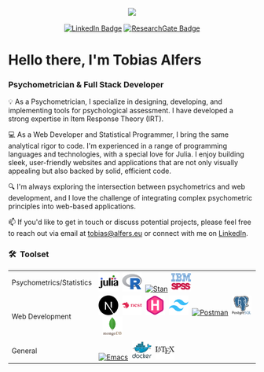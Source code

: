 <p align="center"><img src="https://media.giphy.com/media/iIqmM5tTjmpOB9mpbn/giphy.gif" width="300"/></p>
<p align="center">
<a href="https://www.linkedin.com/in/tobias-alfers-4b033499"><img src="https://img.shields.io/badge/LinkedIn-blue?style=for-the-badge&logo=linkedin&logoColor=white" alt="LinkedIn Badge"></a>
<a href="https://www.researchgate.net/profile/Tobias-Alfers"><img src="https://img.shields.io/badge/Research_Gate-00CCBB.svg?&style=for-the-badge&logo=ResearchGate&logoColor=white" alt="ResearchGate Badge"></a>
</p>

# Hello there, I'm Tobias Alfers

### Psychometrician & Full Stack Developer

💡 As a Psychometrician, I specialize in designing, developing, and implementing tools for psychological assessment. I have developed a strong expertise in Item Response Theory (IRT).

💻 As a Web Developer and Statistical Programmer, I bring the same analytical rigor to code. I'm experienced in a range of programming languages and technologies, with a special love for Julia. I enjoy building sleek, user-friendly websites and applications that are not only visually appealing but also backed by solid, efficient code.

🔍 I'm always exploring the intersection between psychometrics and web development, and I love the challenge of integrating complex psychometric principles into web-based applications.

<!--
🔗 Here, you'll find a portfolio of my projects, ranging from psychometric analysis tools to full-stack web development. I'm open to collaboration and always eager to learn from other developers.
-->

📫 If you'd like to get in touch or discuss potential projects, please feel free to reach out via email at tobias@alfers.eu or connect with me on [LinkedIn](https://www.linkedin.com/in/tobias-alfers-4b033499/).



### 🛠 &nbsp;Toolset

<table>
<tr>
  <td scope="col">Psychometrics/Statistics</td>
  <td scope="col">
    <a href="https://www.julialang.org"><img src="https://github.com/devicons/devicon/blob/master/icons/julia/julia-original-wordmark.svg" title="Julia" alt="Julia" width="40" height="40"/></a>&nbsp;
    <a href="https://www.r-project.org"><img src="https://github.com/devicons/devicon/blob/master/icons/r/r-original.svg" title="R" alt="R" width="40" height="40"/></a>&nbsp;
    <a href="https://mc-stan.org"><img src="https://mc-stan.org/rstan/reference/figures/stanlogo.png" title="Stan" alt="Stan" width="40" height="40"/></a>&nbsp;
    <a href="https://www.ibm.com/spss"><img src="https://github.com/devicons/devicon/blob/master/icons/spss/spss-original.svg" title="SPSS" alt="SPSS" width="40" height="40"/></a>&nbsp;  
  </td>
</tr>
<tr>
  <td scope="col">Web Development</td>
  <td scope="col">
    <a href="https://nextjs.org"><img src="https://github.com/devicons/devicon/blob/master/icons/nextjs/nextjs-original.svg" title="NextJS"  alt="NextJS" width="40" height="40"/></a>&nbsp;
    <a href="https://nestjs.com"><img src="https://github.com/devicons/devicon/blob/master/icons/nestjs/nestjs-plain-wordmark.svg" title="NestJS"  alt="NestJS" width="40" height="40"/></a>&nbsp;
    <a href="https://gohugo.io"><img src="https://github.com/devicons/devicon/blob/master/icons/hugo/hugo-original.svg" title="Hugo"  alt="Hugo" width="40" height="40"/></a>&nbsp;
    <a href="https://tailwindcss.com"><img src="https://github.com/devicons/devicon/blob/master/icons/tailwindcss/tailwindcss-plain.svg" title="TailwindCSS"  alt="TailwindCSS" width="40" height="40"/></a>&nbsp;  
    <a href="https://www.postman.com"><img src="https://www.vectorlogo.zone/logos/getpostman/getpostman-icon.svg" title="Postman"  alt="Postman" width="40" height="40"/></a>&nbsp;
    <a href="https://www.postgresql.org"><img src="https://github.com/devicons/devicon/blob/master/icons/postgresql/postgresql-original-wordmark.svg" title="PostgreSQL"  alt="PostgreSQL" width="40" height="40"/></a>&nbsp;
    <a href="https://www.mongodb.com"><img src="https://github.com/devicons/devicon/blob/master/icons/mongodb/mongodb-original-wordmark.svg" title="MongoDB"  alt="MongoDB" width="40" height="40"/></a>&nbsp;
  </td>
</tr>
<tr>
  <td scope="col">General</td>
  <td scope="col">
    <a href="https://www.gnu.org/software/emacs"><img src="https://upload.wikimedia.org/wikipedia/commons/5/5f/Emacs-logo.svg" title="Emacs" alt="Emacs" width="40" height="40"/></a>&nbsp;
    <a href="https://www.docker.com"><img src="https://github.com/devicons/devicon/blob/master/icons/docker/docker-original-wordmark.svg" title="Docker"  alt="Docker" width="40" height="40"/></a>&nbsp;
    <a href="https://www.latex-project.org"><img src="https://github.com/devicons/devicon/blob/master/icons/latex/latex-original.svg" title="LaTeX"  alt="LaTeX" width="40" height="40"/></a>&nbsp;
  </td>
</tr>
</table>

<p>
</p>

<!--
**t-alfers/t-alfers** is a ✨ _special_ ✨ repository because its `README.md` (this file) appears on your GitHub profile.

Here are some ideas to get you started:

- 🔭 I’m currently working on ...
- 🌱 I’m currently learning ...
- 👯 I’m looking to collaborate on ...
- 🤔 I’m looking for help with ...
- 💬 Ask me about ...
- 📫 How to reach me: ...
- 😄 Pronouns: ...
- ⚡ Fun fact: ...
-->
